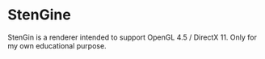 # StenGine

StenGin is a renderer intended to support OpenGL 4.5 / DirectX 11. Only for my own educational purpose.
